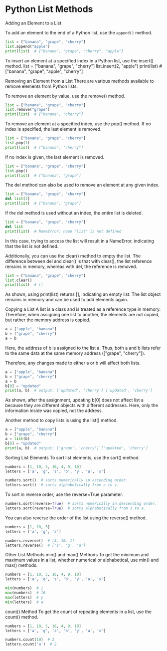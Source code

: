 # Python List Methods

Adding an Element to a List

To add an element to the end of a Python list, use the `append()` method.

```python
list = ["banana", "grape", "cherry"]
list.append("apple")
print(list)  # ["banana", "grape", "cherry", "apple"]
```

To insert an element at a specified index in a Python list, use the insert() method.
list = ["banana", "grape", "cherry"]
list.insert(2, "apple")
print(list)  # ["banana", "grape", "apple", "cherry"]


Removing an Element from a List
There are various methods available to remove elements from Python lists.

To remove an element by value, use the remove() method.
```python
list = ["banana", "grape", "cherry"]
list.remove("grape")
print(list)  # ["banana", "cherry"]
```

To remove an element at a specified index, use the pop() method. If no index is specified, the last element is removed.
```python
list = ["banana", "grape", "cherry"]
list.pop(1)
print(list)  # ["banana", "cherry"]
```

If no index is given, the last element is removed.
```python
list = ["banana", "grape", "cherry"]
list.pop()
print(list)  # ["banana", "grape"]
```

The del method can also be used to remove an element at any given index.
```python
list = ["banana", "grape", "cherry"]
del list[2]
print(list)  # ["banana", "grape"]
```

If the del method is used without an index, the entire list is deleted.
```python
list = ["banana", "grape", "cherry"]
del list
print(list)  # NameError: name 'list' is not defined
```

In this case, trying to access the list will result in a NameError, indicating that the list is not defined.

Additionally, you can use the clear() method to empty the list. The difference between del and clear() is that with clear(), the list reference remains in memory, whereas with del, the reference is removed.
```python
list = ["banana", "grape", "cherry"]
list.clear()
print(list)  # []
```

As shown, using print(list) returns [], indicating an empty list. The list object remains in memory and can be used to add elements again.

Copying a List
A list is a class and is treated as a reference type in memory. Therefore, when assigning one list to another, the elements are not copied, but rather the memory address is copied.
```python
a = ["apple", "banana"]
b = ["grape", "cherry"]
a = b
```

Here, the address of b is assigned to the list a. Thus, both a and b lists refer to the same data at the same memory address (["grape", "cherry"]).

Therefore, any changes made to either a or b will affect both lists.
```python
a = ["apple", "banana"]
b = ["grape", "cherry"]
a = b
b[0] = "updated"
print(a, b)  # output: ['updated', 'cherry'] ['updated', 'cherry']
```

As shown, after the assignment, updating b[0] does not affect list a because they are different objects with different addresses. Here, only the information inside was copied, not the address.

Another method to copy lists is using the list() method.
```python
a = ["apple", "banana"]
b = ["grape", "cherry"]
a = list(b)
b[0] = "updated"
print(a, b)  # output: ['grape', 'cherry'] ['updated', 'cherry']
```

Sorting List Elements
To sort list elements, use the sort() method.
```python
numbers = [1, 10, 5, 16, 4, 9, 10]
letters = ['a', 'g', 's', 'b', 'y', 'a', 's']

numbers.sort()  # sorts numerically in ascending order.
letters.sort()  # sorts alphabetically from a to z.
```

To sort in reverse order, use the reverse=True parameter.
```python
numbers.sort(reverse=True)  # sorts numerically in descending order.
letters.sort(reverse=True)  # sorts alphabetically from z to a.
```

You can also reverse the order of the list using the reverse() method.
```python
numbers = [1, 10, 5]
letters = ['a', 'g', 's']

numbers.reverse()  # [5, 10, 1]
letters.reverse()  # ['s', 'g', 'a']
```

Other List Methods
min() and max() Methods
To get the minimum and maximum values in a list, whether numerical or alphabetical, use min() and max() methods.
```python
numbers = [1, 10, 5, 16, 4, 9, 10]
letters = ['a', 'g', 's', 'b', 'y', 'a', 's']

min(numbers)  # 1
max(numbers)  # 16
max(letters)  # y
min(letters)  # a
```

count() Method
To get the count of repeating elements in a list, use the count() method.
```python
numbers = [1, 10, 5, 16, 4, 9, 10]
letters = ['a', 'g', 's', 'b', 'y', 'a', 's']

numbers.count(10)  # 2
letters.count('a')  # 2
